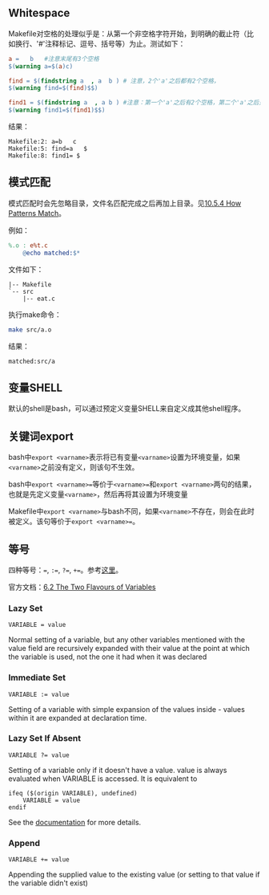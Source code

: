 ## Whitespace

Makefile对空格的处理似乎是：从第一个非空格字符开始，到明确的截止符（比如换行、'#'注释标记、逗号、括号等）为止。测试如下：

```makefile
a =   b   #注意末尾有3个空格
$(warning a=$(a)c)

find = $(findstring a  , a  b ) # 注意，2个'a'之后都有2个空格，
$(warning find=$(find)$$)

find1 = $(findstring a  , a b ) #注意：第一个'a'之后有2个空格，第二个'a'之后只有1个空格。
$(warning find1=$(find1)$$)
```

结果：

```text
Makefile:2: a=b   c
Makefile:5: find=a   $
Makefile:8: find1= $
```


## 模式匹配

模式匹配时会先忽略目录，文件名匹配完成之后再加上目录。见[10.5.4 How Patterns Match](https://www.gnu.org/software/make/manual/html_node/Pattern-Match.html)。

例如：

```makefile
%.o : e%t.c
	@echo matched:$*
```

文件如下：

```text
|-- Makefile
`-- src
    |-- eat.c
```

执行make命令：

```bash
make src/a.o
```

结果：

```text
matched:src/a
```


## 变量SHELL
 
默认的shell是bash，可以通过预定义变量SHELL来自定义成其他shell程序。

## 关键词export

bash中`export <varname>`表示将已有变量`<varname>`设置为环境变量，如果`<varname>`之前没有定义，则该句不生效。

bash中`export <varname>=`等价于`<varname>=`和`export <varname>`两句的结果，也就是先定义变量`<varname>`，然后再将其设置为环境变量

Makefile中`export <varname>`与bash不同，如果`<varname>`不存在，则会在此时被定义。该句等价于`export <varname>=`。

## 等号

四种等号：`=`, `:=`, `?=`, `+=`。参考[这里](https://stackoverflow.com/questions/448910/what-is-the-difference-between-the-gnu-makefile-variable-assignments-a)。

官方文档：[6.2 The Two Flavours of Variables](https://www.gnu.org/software/make/manual/html_node/Flavors.html#Flavors)

### Lazy Set

    VARIABLE = value

Normal setting of a variable, but any other variables mentioned with the value field are recursively expanded with their value at the point at which the variable is used, not the one it had when it was declared

### Immediate Set

    VARIABLE := value

Setting of a variable with simple expansion of the values inside - values within it are expanded at declaration time.

### Lazy Set If Absent

    VARIABLE ?= value

Setting of a variable only if it doesn't have a value. value is always evaluated when VARIABLE is accessed. It is equivalent to

    ifeq ($(origin VARIABLE), undefined)
        VARIABLE = value
    endif

See the [documentation](https://www.gnu.org/software/make/manual/html_node/Flavors.html#Flavors) for more details.

### Append

    VARIABLE += value

Appending the supplied value to the existing value (or setting to that value if the variable didn't exist)